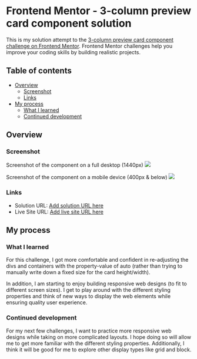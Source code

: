 # Frontend Mentor - 3-column preview card component solution

This is my solution attempt to the [3-column preview card component challenge on Frontend Mentor](https://www.frontendmentor.io/challenges/3column-preview-card-component-pH92eAR2-). Frontend Mentor challenges help you improve your coding skills by building realistic projects. 

## Table of contents

- [Overview](#overview)
  - [Screenshot](#screenshot)
  - [Links](#links)
- [My process](#my-process)
  - [What I learned](#what-i-learned)
  - [Continued development](#continued-development)


## Overview

### Screenshot

Screenshot of the component on a full desktop (1440px)
![](./screenshot.jpg)

Screenshot of the component on a mobile device (400px & below)
![](./screenshot2.jpg)

### Links

- Solution URL: [Add solution URL here](https://your-solution-url.com)
- Live Site URL: [Add live site URL here](https://your-live-site-url.com)

## My process


### What I learned

For this challenge, I got more comfortable and confident in re-adjusting the divs and containers with the property-value of auto (rather than trying to manually write down a fixed size for the card height/width).

In addition, I am starting to enjoy building responsive web designs (to fit to different screen sizes). I get to play around with the different styling properties and think of new ways to display the web elements while ensuring quality user experience.  


### Continued development

For my next few challenges, I want to practice more responsive web designs while taking on more complicated layouts. I hope doing so will allow me to get more familiar with the different styling properties. 
Additionally, I think it will be good for me to explore other display types like grid and block.

